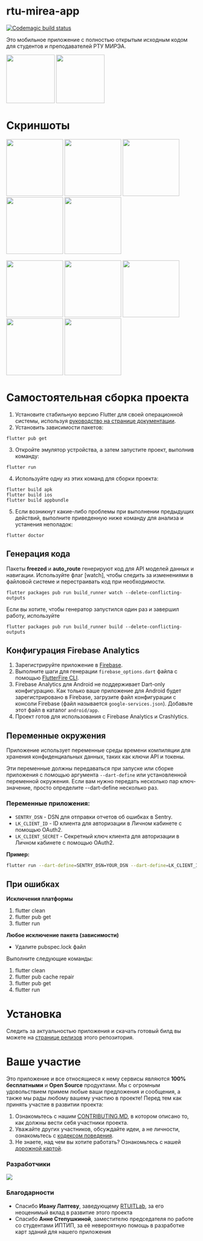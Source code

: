 # rtu-mirea-app
[![Codemagic build status](https://api.codemagic.io/apps/650ddff0d58153d281f375fe/650ddff0d58153d281f375fd/status_badge.svg)](https://codemagic.io/apps/650ddff0d58153d281f375fe/650ddff0d58153d281f375fd/latest_build)

Это мобильное приложение с полностью открытым исходным кодом для студентов и преподавателей РТУ МИРЭА.
<p float="left">
  <a href="https://play.google.com/store/apps/details?id=ninja.mirea.mireaapp"><img src="https://user-images.githubusercontent.com/51058739/130847046-edf8906f-02dc-4c13-87e5-9872651d606f.png" width="128" /></a>
   <a href="https://apps.apple.com/ru/app/ninja-mirea/id1582508025" width="128" /><img src="https://user-images.githubusercontent.com/51058739/130931786-3e21e740-358d-4708-8cab-3a0108bc619b.png" width="128" /></a>
</p>

# Скриншоты
<p float="left">
  <img src="https://github.com/mirea-ninja/rtu-mirea-mobile/assets/51058739/0306ec8f-c6cd-49c2-a3eb-043a3bf9e1ce" width="150" />
  <img src="https://github.com/mirea-ninja/rtu-mirea-mobile/assets/51058739/e57e07fa-3e55-40fd-bac0-393b460f2925" width="150" />
  <img src="https://github.com/mirea-ninja/rtu-mirea-mobile/assets/51058739/c1010e39-2eb5-4e9f-acba-81bd2368b174" width="150" />
  <img src="https://github.com/mirea-ninja/rtu-mirea-mobile/assets/51058739/72f8fdf2-05b8-4cb0-8834-d3cef30fa899" width="150" />
  <img src="https://github.com/mirea-ninja/rtu-mirea-mobile/assets/121052717/64ae1e7f-19e4-473c-a3f0-93ae64439551" width="150" />
 </p>
 <p float="left">
  <img src="https://github.com/mirea-ninja/rtu-mirea-mobile/assets/51058739/2cb09f12-9185-47f5-9125-3f5afa1b52be" width="150" />
  <img src="https://github.com/mirea-ninja/rtu-mirea-mobile/assets/51058739/f0df7fc8-f3f5-4706-84f8-6d16041f5337" width="150" />
  <img src="https://github.com/mirea-ninja/rtu-mirea-mobile/assets/51058739/b8929457-b8b5-4a56-8e34-15afe6350de0" width="150" />
  <img src="https://github.com/mirea-ninja/rtu-mirea-mobile/assets/51058739/a477c6c2-3082-49d3-ab65-dac371ab3b11" width="150" />
  <img src="https://github.com/mirea-ninja/rtu-mirea-mobile/assets/121052717/73476d7c-eeda-47ef-8f81-80c4a95c0ca5" width="150" />
</p>

# Самостоятельная сборка проекта
1. Установите стабильную версию Flutter для своей операционной системы, используя [руководство на странице документации](https://docs.flutter.dev/get-started/install). 
2. Установить зависимости пакетов:
```
flutter pub get
```
3. Откройте эмулятор устройства, а затем запустите проект, выполнив команду:
```
flutter run
```
4. Используйте одну из этих команд для сборки проекта:
```
flutter build apk
flutter build ios
flutter build appbundle
```
5. Если возникнут какие-либо проблемы при выполнении предыдущих действий, выполните приведенную ниже команду для анализа и устанения неполадок:
```
flutter doctor
```

## Генерация кода
Пакеты **freezed** и **auto_route** генерируют код для API моделей данных и навигации.
Используйте флаг [watch], чтобы следить за изменениями в файловой системе и перестраивать код при необходимости.
```
flutter packages pub run build_runner watch --delete-conflicting-outputs
```

Если вы хотите, чтобы генератор запустился один раз и завершил работу, используйте
```
flutter packages pub run build_runner build --delete-conflicting-outputs
```

## Конфигурация Firebase Analytics
1. Зарегистрируйте приложение в [Firebase](https://console.firebase.google.com/).
2. Выполните шаги для генерации `firebase_options.dart` файла с помощью [FlutterFire CLI](https://firebase.flutter.dev/docs/cli).
3. Firebase Analytics для Android не поддерживает Dart-only конфигурацию. Как только ваше приложение для Android будет зарегистрировано в Firebase, загрузите файл конфигурации с консоли Firebase (файл называется `google-services.json`). Добавьте этот файл в каталог `android/app`.
4. Проект готов для использования с Firebase Analytics и Crashlytics.

## Переменные окружения
Приложение использует переменные среды времени компиляции для хранения конфиденциальных данных, таких как ключи API и токены. 

Эти переменные должны передаваться при запуске или сборке приложения с помощью аргумента `--dart-define` или установленной переменной окружения. Если вам нужно передать несколько пар ключ-значение, просто определите --dart-define несколько раз.

### Переменные приложения:
- `SENTRY_DSN` - DSN для отправки отчетов об ошибках в Sentry.
- `LK_CLIENT_ID` - ID клиента для авторизации в Личном кабинете с помощью OAuth2.
- `LK_CLIENT_SECRET` - Секретный ключ клиента для авторизации в Личном кабинете с помощью OAuth2.

**Пример:**
```bash
flutter run --dart-define=SENTRY_DSN=YOUR_DSN --dart-define=LK_CLIENT_ID=YOUR_CLIENT_ID --dart-define=LK_CLIENT_SECRET=YOUR_CLIENT_SECRET
```


## При ошибках
**Исключения платформы**
1. flutter clean
2. flutter pub get
3. flutter run

**Любое исключение пакета (зависимости)**
- Удалите pubspec.lock файл

Выполните следующие команды:
1. flutter clean
2. flutter pub cache repair
3. flutter pub get
4. flutter run

# Установка
Следить за актуальностью приложения и скачать готовый билд вы можете на [странице релизов](https://github.com/Ninja-Official/rtu-mirea-mobile/releases) этого репозитория.

# Ваше участие
Это приложение и все относящиеся к нему сервисы являются **100% бесплатными** и **Open Source** продуктами. Мы с огромным удовольствием примем любые ваши предложения и сообщения, а также мы рады любому вашему участию в проекте! Перед тем как принять участие в развитии проекта:
1. Ознакомьтесь с нашим [CONTRIBUTING.MD](https://github.com/Ninja-Official/rtu-mirea-mobile/blob/master/CONTRIBUTING.md), в котором описано то, как должны вести себя участники проекта.
2. Уважайте других участников, обсуждайте идеи, а не личности, ознакомьтесь с [кодексом поведения](https://github.com/Ninja-Official/rtu-mirea-mobile/blob/master/CODE_OF_CONDUCT.md).
3. Не знаете, над чем вы хотите работать? Ознакомьтесь с нашей [дорожной картой](https://github.com/Ninja-Official/rtu-mirea-mobile/projects/1).

### Разработчики

<a href="https://github.com/mirea-ninja/rtu-mirea-mobile/graphs/contributors">
  <img src="https://contrib.rocks/image?repo=mirea-ninja/rtu-mirea-mobile" />
</a>

### Благодарности
* Спасибо **Ивану Лаптеву**, заведующему [RTUITLab](https://rtuitlab.dev/), за его неоценимый вклад в развитие этого проекта
* Спасибо **Анне Степушкиной**, заместителю председателя по работе со студентами ИПТИП, за её невероятную помощь в разработке карт зданий для нашего приложения

